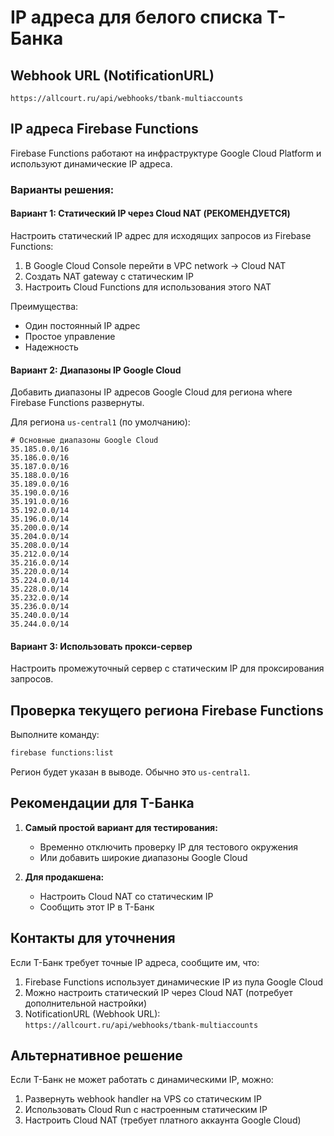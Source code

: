 # IP адреса для белого списка Т-Банка

## Webhook URL (NotificationURL)
```
https://allcourt.ru/api/webhooks/tbank-multiaccounts
```

## IP адреса Firebase Functions

Firebase Functions работают на инфраструктуре Google Cloud Platform и используют динамические IP адреса. 

### Варианты решения:

#### Вариант 1: Статический IP через Cloud NAT (РЕКОМЕНДУЕТСЯ)
Настроить статический IP адрес для исходящих запросов из Firebase Functions:

1. В Google Cloud Console перейти в VPC network → Cloud NAT
2. Создать NAT gateway с статическим IP
3. Настроить Cloud Functions для использования этого NAT

Преимущества:
- Один постоянный IP адрес
- Простое управление
- Надежность

#### Вариант 2: Диапазоны IP Google Cloud
Добавить диапазоны IP адресов Google Cloud для региона where Firebase Functions развернуты.

Для региона `us-central1` (по умолчанию):
```
# Основные диапазоны Google Cloud
35.185.0.0/16
35.186.0.0/16
35.187.0.0/16
35.188.0.0/16
35.189.0.0/16
35.190.0.0/16
35.191.0.0/16
35.192.0.0/14
35.196.0.0/14
35.200.0.0/14
35.204.0.0/14
35.208.0.0/14
35.212.0.0/14
35.216.0.0/14
35.220.0.0/14
35.224.0.0/14
35.228.0.0/14
35.232.0.0/14
35.236.0.0/14
35.240.0.0/14
35.244.0.0/14
```

#### Вариант 3: Использовать прокси-сервер
Настроить промежуточный сервер с статическим IP для проксирования запросов.

## Проверка текущего региона Firebase Functions

Выполните команду:
```bash
firebase functions:list
```

Регион будет указан в выводе. Обычно это `us-central1`.

## Рекомендации для Т-Банка

1. **Самый простой вариант для тестирования:**
   - Временно отключить проверку IP для тестового окружения
   - Или добавить широкие диапазоны Google Cloud

2. **Для продакшена:**
   - Настроить Cloud NAT со статическим IP
   - Сообщить этот IP в Т-Банк

## Контакты для уточнения

Если Т-Банк требует точные IP адреса, сообщите им, что:
1. Firebase Functions использует динамические IP из пула Google Cloud
2. Можно настроить статический IP через Cloud NAT (потребует дополнительной настройки)
3. NotificationURL (Webhook URL): `https://allcourt.ru/api/webhooks/tbank-multiaccounts`

## Альтернативное решение

Если Т-Банк не может работать с динамическими IP, можно:
1. Развернуть webhook handler на VPS со статическим IP
2. Использовать Cloud Run с настроенным статическим IP
3. Настроить Cloud NAT (требует платного аккаунта Google Cloud)